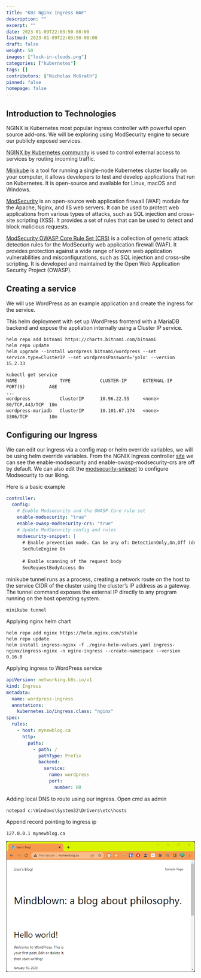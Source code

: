 ```yaml
---
title: "K8s Nginx Ingress WAF"
description: ""
excerpt: ""
date: 2023-01-09T22:03:50-08:00
lastmod: 2023-01-09T22:03:50-08:00
draft: false
weight: 50
images: ["lock-in-clouds.png"]
categories: ["kubernetes"]
tags: []
contributors: ["Nicholas McGrath"]
pinned: false
homepage: false
---
```


## Introduction to Technologies

NGINX is Kubernetes most popular ingress controller with powerful open source add-ons. We will be exploring using
ModSecurity engine to secure our publicly exposed services.

[NGINX by Kubernetes community](https://artifacthub.io/packages/helm/ingress-nginx/ingress-nginx) is used to control
external access to services by routing incoming traffic.

[Minikube](https://minikube.sigs.k8s.io/docs/) is a tool for running a single-node Kubernetes cluster locally on your
computer, it allows developers to test and develop applications that run on Kubernetes. It is open-source and available
for Linux, macOS and Windows.

[ModSecurity](https://github.com/SpiderLabs/ModSecurity) is an open-source web application firewall (WAF) module for the
Apache, Nginx, and IIS web servers. It can be used to protect web applications from various types of attacks, such as
SQL injection and cross-site scripting (XSS). It provides a set of rules that can be used to detect and block malicious
requests.

[ModSecurity OWASP Core Rule Set (CRS)](https://github.com/coreruleset/coreruleset) is a collection of generic attack
detection rules for the ModSecurity web application firewall (WAF). It provides protection against a wide range of known
web application vulnerabilities and misconfigurations, such as SQL injection and cross-site scripting. It is developed
and maintained by the Open Web Application Security Project (OWASP).

## Creating a service

We will use WordPress as an example application and create the ingress for the service.

This helm deployment with set up WordPress frontend with a MariaDB backend and expose the appliation internally using a
Cluster IP service.

```shell
helm repo add bitnami https://charts.bitnami.com/bitnami
helm repo update
helm upgrade --install wordpress bitnami/wordpress --set service.type=ClusterIP --set wordpressPassword='yolo' --version 15.2.33
```

```shell
kubectl get service
NAME                TYPE           CLUSTER-IP      EXTERNAL-IP   PORT(S)         AGE
...
wordpress           ClusterIP      10.96.22.55     <none>        80/TCP,443/TCP  10m
wordpress-mariadb   ClusterIP      10.101.67.174   <none>        3306/TCP        10m
```

## Configuring our Ingress

We can edit our ingress via a config map or helm override variables, we will be using helm override variables. From the
NGNIX Ingress
controller [site](https://kubernetes.github.io/ingress-nginx/user-guide/nginx-configuration/configmap/#configmaps) we
can see the enable-modsecurity and enable-owasp-modsecurity-crs are off by default. We can also edit the
[modsecurity-snippet](https://github.com/SpiderLabs/ModSecurity/blob/v3/master/modsecurity.conf-recommended) to
configure Modsecurity to our liking.

Here is a basic example

```yaml
controller:
  config:
    # Enable Modsecurity and the OWASP Core rule set
    enable-modsecurity: "true"
    enable-owasp-modsecurity-crs: "true"
    # Update ModSecurity config and rules
    modsecurity-snippet: |
      # Enable prevention mode. Can be any of: DetectionOnly,On,Off (default is   DetectionOnly)
      SecRuleEngine On

      # Enable scanning of the request body
      SecRequestBodyAccess On
```

minikube tunnel runs as a process, creating a network route on the host to the service CIDR of the cluster using the
cluster’s IP address as a gateway. The tunnel command exposes the external IP directly to any program running on the
host operating system.

```shell
minikube tunnel
```

Applying nginx helm chart

```shell
helm repo add nginx https://helm.nginx.com/stable
helm repo update
helm install ingress-nginx -f ./nginx-helm-values.yaml ingress-nginx/ingress-nginx -n nginx-ingress --create-namespace --version 0.16.0
```

Applying ingress to WordPress service

```yaml
apiVersion: networking.k8s.io/v1
kind: Ingress
metadata:
  name: wordpress-ingress
  annotations:
    kubernetes.io/ingress.class: "nginx"
spec:
  rules:
    - host: mynewblog.ca
      http:
        paths:
          - path: /
            pathType: Prefix
            backend:
              service:
                name: wordpress
                port:
                  number: 80
```

Adding local DNS to route using our ingress. Open cmd as admin

```shell
notepad c:\Windows\System32\Drivers\etc\hosts
```

Append record pointing to ingress ip

```shell
127.0.0.1 mynewblog.ca
```

![mynewblog.ca site](mynewblog.png "mynewblog.ca")

